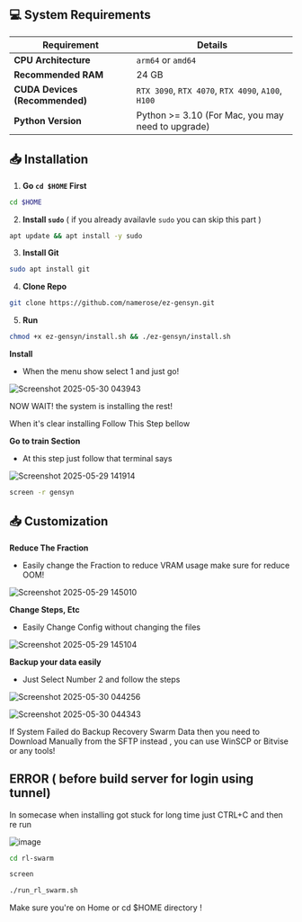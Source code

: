 ## 💻 System Requirements

| Requirement                         | Details                                                     |
|-------------------------------------|-------------------------------------------------------------|
| **CPU Architecture**                | `arm64` or `amd64`                                          |
| **Recommended RAM**                 | 24 GB                                                       |
| **CUDA Devices (Recommended)**      | `RTX 3090`, `RTX 4070`, `RTX 4090`, `A100`, `H100`          |
| **Python Version**                  | Python >= 3.10 (For Mac, you may need to upgrade)           |


## 📥 Installation

1. **Go `cd $HOME` First**
```bash
cd $HOME
```
2. **Install `sudo`** ( if you already availavle `sudo` you can skip this part )
```bash
apt update && apt install -y sudo
```
3. **Install Git**
```bash
sudo apt install git
```
4. **Clone Repo**  
```bash
git clone https://github.com/namerose/ez-gensyn.git
```
5. **Run**
```bash
chmod +x ez-gensyn/install.sh && ./ez-gensyn/install.sh
```
**Install**
- When the menu show select 1 and just go!

![Screenshot 2025-05-30 043943](https://github.com/user-attachments/assets/6f0976f0-a26e-4db6-bf48-4e2a6802597e)

NOW WAIT! the system is installing the rest!

When it's clear installing Follow This Step bellow

**Go to train Section**
- At this step just follow that terminal says

![Screenshot 2025-05-29 141914](https://github.com/user-attachments/assets/7f20a43e-a83e-43c9-8f3c-c6a7573547c0)
```bash
screen -r gensyn
```

## 📥 Customization

**Reduce The Fraction**
- Easily change the Fraction to reduce VRAM usage make sure for reduce OOM!

![Screenshot 2025-05-29 145010](https://github.com/user-attachments/assets/5d307896-07ab-4546-82bc-312d2599f2f2)


**Change Steps, Etc**
- Easily Change Config without changing the files

![Screenshot 2025-05-29 145104](https://github.com/user-attachments/assets/638f7a36-c750-42aa-8174-4e64a8b45733)

**Backup your data easily**
- Just Select Number 2 and follow the steps

![Screenshot 2025-05-30 044256](https://github.com/user-attachments/assets/0474c596-d68f-46c0-8b15-0ef319bb3f9d)

![Screenshot 2025-05-30 044343](https://github.com/user-attachments/assets/41118bcd-4f87-441f-a403-43c1c2863473)

If System Failed do Backup Recovery Swarm Data then you need to Download Manually from the SFTP instead , you can use WinSCP or Bitvise or any tools!

## ERROR ( before build server for login using tunnel)
In somecase when installing got stuck for long time just CTRL+C and then re run

![image](https://github.com/user-attachments/assets/d5b096cf-c2c4-44e4-a8b4-99e705269e61)

```bash
cd rl-swarm
```
```bash
screen
```
```bash
./run_rl_swarm.sh
```
Make sure you're on Home or cd $HOME directory !
